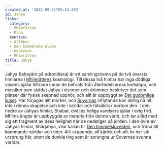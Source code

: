 ```yaml
---
created_at: '2012-09-21T09:53:39Z'
id: Jahya
links:
  category:
  - Mhîmrätten
  - Plan
  mention:
  - Altâbur
  - Den himmelska elden
  - Kwarenah
  - Mhîmrätten
title: Jahya
---
```


Jahya (Iahayãm på edronitiska) är ett samlingsnamn på de två översta himlarna i [Mhîmrättens]
kosmologi. Till dessa två himlar har inga dödliga väsens själar tillträde innan de befriats från
återfödelsernas kretslopp, och mystiker som skådat Jahya i visioner och drömmer beskriver det som
platser där fysisk skepnad upphör, och allt är uppbyggt av [Det gudomliga ljuset]. Här förjagas allt
mörker, och [Sovarnas] inflytande kan aldrig nå hit, inte i denna skapelse och inte i världar och
tidsåldrar bortom den. I den nedre av Jahyas himlar, Shabar, dväljes heliga varelsers själar i evig
frid. Mhîms änglar är uppbyggda av materie från denna värld, och tar alltid med sig ett fragment av
dess helighet när de nedstiger på jorden. I den övre av Jahyas himlar, Shârjahya, vilar källan till
[Den himmelska elden], och fröna till kommande världar och tider. Allt skapande, all kärlek och allt
liv har sitt ursprung här, utom de dunkla ting som är sprungna ur Sovarnas svunna världar.

  [Mhîmrättens]: Mhîmrätten
  [Det gudomliga ljuset]: Kwarenah
  [Sovarnas]: Altâbur
  [Den himmelska elden]: Den_himmelska_elden